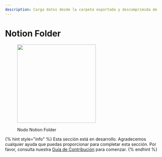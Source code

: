 ```yaml
---
description: Carga datos desde la carpeta exportada y descomprimida de Notion.
---
```


# Notion Folder

<figure><img src="../../../.gitbook/assets/image--3---1---1---1---1---1---1---1---1---1---1-.png" alt="" width="259"><figcaption><p>Nodo Notion Folder</p></figcaption></figure>

{% hint style="info" %}
Esta sección está en desarrollo. Agradecemos cualquier ayuda que puedas proporcionar para completar esta sección. Por favor, consulta nuestra [Guía de Contribución](../../../contributing/) para comenzar.
{% endhint %}
